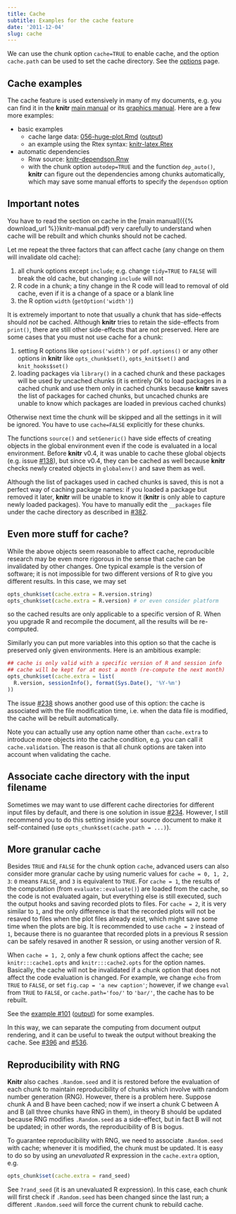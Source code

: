 ```yaml
---
title: Cache
subtitle: Examples for the cache feature
date: '2011-12-04'
slug: cache
---
```


We can use the chunk option `cache=TRUE` to enable cache, and the option `cache.path` can be used to set the cache directory. See the [options](../../options) page.

## Cache examples

The cache feature is used extensively in many of my documents, e.g. you can find it in the **knitr** [main manual](../manual/) or its [graphics manual](http://yihui.name/knitr/demo/graphics/). Here are a few more examples:

- basic examples
  - cache large data: [056-huge-plot.Rmd](https://github.com/yihui/knitr-examples/raw/master/056-huge-plot.Rmd) ([output](https://github.com/yihui/knitr-examples/blob/master/056-huge-plot.md))
  - an example using the Rtex syntax: [knitr-latex.Rtex](https://github.com/yihui/knitr/blob/master/inst/examples/knitr-latex.Rtex)
- automatic dependencies
  - Rnw source: [knitr-dependson.Rnw](https://github.com/yihui/knitr-examples/blob/master/017-auto-dependson.Rnw)
  - with the chunk option `autodep=TRUE` and the function `dep_auto()`, **knitr** can figure out the dependencies among chunks automatically, which may save some manual efforts to specify the `dependson` option

## Important notes

You have to read the section on cache in the [main manual]({{% download_url %}}knitr-manual.pdf) very carefully to understand when cache will be rebuilt and which chunks should not be cached.

Let me repeat the three factors that can affect cache (any change on them will invalidate old cache):

1. all chunk options except `include`; e.g. change `tidy=TRUE` to `FALSE` will break the old cache, but changing `include` will not
1. R code in a chunk; a tiny change in the R code will lead to removal of old cache, even if it is a change of a space or a blank line
1. the R option `width` (`getOption('width')`)

It is extremely important to note that usually a chunk that has side-effects should _not_ be cached. Although **knitr** tries to retain the side-effects from `print()`, there are still other side-effects that are not preserved. Here are some cases that you must not use cache for a chunk:

1. setting R options like `options('width')` or `pdf.options()` or any other options in **knitr** like `opts_chunk$set()`, `opts_knit$set()` and `knit_hooks$set()`
1. loading packages via `library()` in a cached chunk and these packages will be used by uncached chunks (it is entirely OK to load packages in a cached chunk and use them only in cached chunks because **knitr** saves the list of packages for cached chunks, but uncached chunks are unable to know which packages are loaded in previous cached chunks)

Otherwise next time the chunk will be skipped and all the settings in it will be ignored. You have to use `cache=FALSE` explicitly for these chunks.

The functions `source()` and `setGeneric()` have side effects of creating objects in the global environment even if the code is evaluated in a local environment. Before **knitr** v0.4, it was unable to cache these global objects (e.g. issue [#138](https://github.com/yihui/knitr/issues/138)), but since v0.4, they can be cached as well because **knitr** checks newly created objects in `globalenv()` and save them as well.

Although the list of packages used in cached chunks is saved, this is not a perfect way of caching package names: if you loaded a package but removed it later, **knitr** will be unable to know it (**knitr** is only able to capture newly loaded packages). You have to manually edit the `__packages` file under the cache directory as described in [#382](https://github.com/yihui/knitr/issues/382).

## Even more stuff for cache?

While the above objects seem reasonable to affect cache, reproducible research may be even more rigorous in the sense that cache can be invalidated by other changes. One typical example is the version of software; it is not impossible for two different versions of R to give you different results. In this case, we may set

```r 
opts_chunk$set(cache.extra = R.version.string)
opts_chunk$set(cache.extra = R.version) # or even consider platform
```

so the cached results are only applicable to a specific version of R. When you upgrade R and recompile the document, all the results will be re-computed.

Similarly you can put more variables into this option so that the cache is preserved only given environments. Here is an ambitious example:

```r 
## cache is only valid with a specific version of R and session info
## cache will be kept for at most a month (re-compute the next month)
opts_chunk$set(cache.extra = list(
  R.version, sessionInfo(), format(Sys.Date(), '%Y-%m')
))
```

The issue [#238](https://github.com/yihui/knitr/issues/238) shows another good use of this option: the cache is associated with the file modification time, i.e. when the data file is modified, the cache will be rebuilt automatically.

Note you can actually use any option name other than `cache.extra` to introduce more objects into the cache condition, e.g. you can call it `cache.validation`. The reason is that all chunk options are taken into account when validating the cache.

## Associate cache directory with the input filename

Sometimes we may want to use different cache directories for different input files by default, and there is one solution in issue [#234](https://github.com/yihui/knitr/issues/234). However, I still recommend you to do this setting inside your source document to make it self-contained (use `opts_chunk$set(cache.path = ...)`).

## More granular cache

Besides `TRUE` and `FALSE` for the chunk option `cache`, advanced users can
also consider more granular cache by using numeric values for `cache = 0, 1,
2, 3`: `0` means `FALSE`, and `3` is equivalent to `TRUE`. For `cache = 1`,
the results of the computation (from `evaluate::evaluate()`) are loaded from
the cache, so the code is not evaluated again, but everything else is still
executed, such the output hooks and saving recorded plots to files. For
`cache = 2`, it is very similar to `1`, and the only difference is that the
recorded plots will not be resaved to files when the plot files already
exist, which might save some time when the plots are big. It is recommended
to use `cache = 2` instead of `1`, because there is no guarantee that
recorded plots in a previous R session can be safely resaved in another R
session, or using another version of R.

When `cache = 1, 2`, only a few chunk options affect the cache; see
`knitr:::cache1.opts` and `knitr:::cache2.opts` for the option names.
Basically, the cache will not be invalidated if a chunk option that does not
affect the code evaluation is changed. For example, we change `echo` from
`TRUE` to `FALSE`, or set `fig.cap = 'a new caption'`; however, if we change
`eval` from `TRUE` to `FALSE`, or `cache.path='foo/'` to `'bar/'`, the cache
has to be rebuilt.

See the [example #101](https://github.com/yihui/knitr-examples/)
([output](https://github.com/yihui/knitr-examples/blob/master/101-cache-levels.md))
for some examples.

In this way, we can separate the computing from document output rendering,
and it can be useful to tweak the output without breaking the cache. See
[#396](https://github.com/yihui/knitr/issues/396) and
[#536](https://github.com/yihui/knitr/issues/536).

## Reproducibility with RNG

**Knitr** also caches `.Random.seed` and it is restored before the evaluation of each chunk to maintain reproducibility of chunks which involve with random number generation (RNG). However, there is a problem here. Suppose chunk A and B have been cached; now if we insert a chunk C between A and B (all three chunks have RNG in them), in theory B should be updated because RNG modifies `.Random.seed` as a side-effect, but in fact B will not be updated; in other words, the reproducibility of B is bogus.

To guarantee reproducibility with RNG, we need to associate `.Random.seed` with cache; whenever it is modified, the chunk must be updated. It is easy to do so by using an _unevaluated_ R expression in the `cache.extra` option, e.g.

```r 
opts_chunk$set(cache.extra = rand_seed)
```

See `?rand_seed` (it is an unevaluated R expression). In this case, each chunk will first check if `.Random.seed` has been changed since the last run; a different `.Random.seed` will force the current chunk to rebuild cache.

